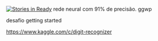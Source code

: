 [![Stories in Ready](https://badge.waffle.io/Mystic-Labs/primeira-rede.svg?label=ready&title=Ready)](http://waffle.io/Mystic-Labs/primeira-rede)
rede neural com 91% de precisão.
ggwp 

desafio getting started

https://www.kaggle.com/c/digit-recognizer 
 
